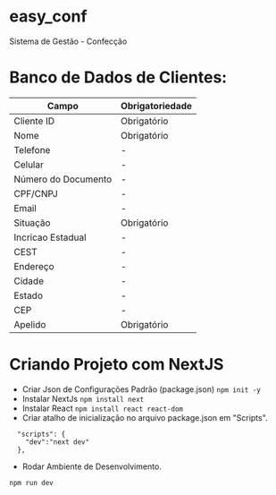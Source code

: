 # easy_conf
Sistema de Gestão - Confecção


# Banco de Dados de Clientes:

| Campo              | Obrigatoriedade |
|--------------------|-----------------|
| Cliente ID         | Obrigatório      |
| Nome               | Obrigatório      |
| Telefone           | -               |
| Celular            | -               |
| Número do Documento| -               |
| CPF/CNPJ           | -               |
| Email              | -               |
| Situação           | Obrigatório      |
| Incricao Estadual  | -               |
| CEST               | -               |
| Endereço           | -               |
| Cidade             | -               |
| Estado             | -               |
| CEP                | -               |
| Apelido            | Obrigatório      |




# Criando Projeto com NextJS


- Criar Json de Configurações Padrão (package.json) ``` npm init -y ```
- Instalar NextJs ``` npm install next ```
- Instalar React ``` npm install react react-dom ```
- Criar atalho de inicialização no arquivo package.json em "Scripts".
```
  "scripts": {
    "dev":"next dev"
  },
```

- Rodar Ambiente de Desenvolvimento.
```
npm run dev
```



